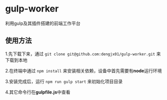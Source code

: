 # gulp-worker
利用gulp及其插件搭建的前端工作平台

## 使用方法

1.先下载下来，通过 `git clone git@github.com:dengjx01/gulp-worker.git` 来下载到本地

2.在终端中通过 `npm install` 来安装相关依赖，设备中首先需要有**node**运行环境

3.安装完成后，运行 `npm run gulp start` 来初始化项目目录

4.其它命令行在**gulpfile.js**中查看